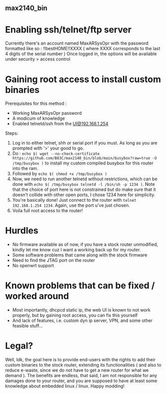 ## max2140_bin

# Enabling ssh/telnet/ftp server
Currently there's an account named MaxARSysOpr with the password formatted like so : !!bestHOME!!XXXX ( where XXXX corresponds to the last 4 digits of the serial number )
Once logged in, the options will be available under security > access control

# Gaining root access to install custom binaries 
Prerequisites for this method : 
- Working MaxARSysOpr password
- A modicum of knowledge 
- Enabled telnetd/ssh from the UI@192.168.1.254

Steps:

1. Log in to either telnet, shh or serial port if you must. As long as you are prompted with '>' your good to go.
2. Do :  `echo $( wget --no-check-certificate https://github.com/B83C/max2140_bin/blob/main/busybox?raw=true -O /tmp/busybox )` to install my custom compiled busybox for this router into the ram.
3. Followed by `echo $( chmod +x /tmp/busybox )`
4. Now, we need to run another telnetd without restrictions, which can be done with `echo $( /tmp/busybox telnetd -l /bin/sh -p 1234 )`. Note that the choice of port here is not constrained but do make sure that it doesn't collide with other open ports, I chose 1234 here for simplicity.
5. You're basically done! Just connect to the router with `telnet 192.168.1.254 1234`. Again, use the port u've just chosen.
6. Voila full root access to the router!

# Hurdles
- No firmware available as of now, if you have a stock router unmodified, kindly let me know cuz I want a working back up for my router.
- Some software problems that came along with the stock firmware
- Need to find the JTAG port on the router
- No openwrt support

# Known problems that can be fixed / worked around
- Most importantly, dhcpcd static ip, the web UI is known to not work properly, but by gaining root access, you can fix this yourself
- And lack of features, i.e. custom dyn ip server, VPN, and some other feasible stuff...

# Legal?
Well, Idk, the goal here is to provide end-users with the rights to add their custom binaries to the stock router, extending its functionalities ( and also to reduce e-waste, since we do not have to get a new router for what we demand ). The benefits are endless, that said, I am not responsible for any damages done to your router, and you are supposed to have at least some knowledge about embedded linux / linux. Happy modding! 

